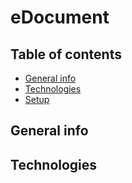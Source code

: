 # eDocument

## Table of contents
* [General info](#general-info)
* [Technologies](#technologies)
* [Setup](#setup)



## General info



## Technologies
